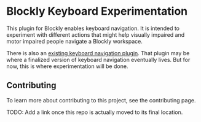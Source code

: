 # Blockly Keyboard Experimentation

This plugin for Blockly enables keyboard navigation. It is intended to
experiment with different actions that might help visually impaired and motor
impaired people navigate a Blockly workspace.

There is also an [existing keyboard navigation plugin](https://www.npmjs.com/package/@blockly/keyboard-navigation). That plugin may be where
a finalized version of keyboard navigation eventually lives. But for now, this
is where experimentation will be done.

## Contributing

To learn more about contributing to this project, see the contributing page.

TODO: Add a link once this repo is actually moved to its final location.
